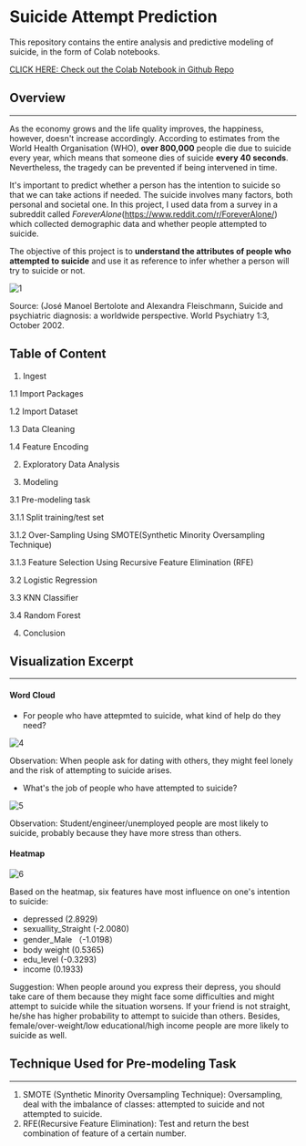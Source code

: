 # Suicide Attempt Prediction
This repository contains the entire analysis and predictive modeling of suicide, in the form of Colab notebooks.

[CLICK HERE: Check out the Colab Notebook in Github Repo](https://github.com/lanzizuan/suicide-attempt-prediction/blob/master/Suicide_Attempt_Prediction.ipynb)

 


      
## Overview
---
As the economy grows and the life quality improves, the happiness, however, doesn't increase accordingly.  According to estimates from the World Health Organisation (WHO), **over 800,000** people die due to suicide every year, which means that someone dies of suicide **every 40 seconds**. Nevertheless, the tragedy can be prevented if being intervened in time.

It's important to predict whether a person has the intention to suicide so that we can take actions if needed. The suicide involves many factors, both personal and societal one.
In this project, I used data from a survey in a subreddit called *ForeverAlone*(https://www.reddit.com/r/ForeverAlone/) which collected demographic data and whether people attempted to suicide.

The objective of this project is to **understand the attributes of people who attempted to suicide** and use it as reference to infer whether a person will try to suicide or not.

![1](https://ourworldindata.org/wp-content/uploads/2016/06/GenderAge-768x481.png)

Source: (José Manoel Bertolote and Alexandra Fleischmann, Suicide and psychiatric diagnosis: a worldwide perspective. World Psychiatry 1:3, October 2002.



## Table of Content

1. Ingest

 1.1 Import Packages

 1.2 Import Dataset
 
 1.3 Data Cleaning
 
 1.4 Feature Encoding

2. Exploratory Data Analysis

3. Modeling

 3.1 Pre-modeling task
 
   3.1.1 Split training/test set
   
   3.1.2 Over-Sampling Using SMOTE(Synthetic Minority Oversampling Technique)
   
   3.1.3 Feature Selection Using Recursive Feature Elimination (RFE)
 
 3.2 Logistic Regression
 
 3.3 KNN Classifier
 
 3.4 Random Forest

4. Conclusion
 

 
 

## Visualization Excerpt 
---

#### Word Cloud

* For people who have attepmted to suicide, what kind of help do they need?

![4](https://raw.githubusercontent.com/lanzizuan/suicide-attempt-prediction/master/image/6.png)

Observation: When people ask for dating with others, they might feel lonely and the risk of attempting to suicide arises.


* What's the job of people who have attempted to suicide?

![5](https://raw.githubusercontent.com/lanzizuan/suicide-attempt-prediction/master/image/7.png)

Observation: Student/engineer/unemployed people are most likely to suicide, probably because they have more stress than others.



#### Heatmap


![6](https://raw.githubusercontent.com/lanzizuan/suicide-attempt-prediction/master/image/7.png)

 Based on the heatmap, six features have most influence on one's intention to suicide:
 * depressed (2.8929) 
 * sexuallity_Straight (-2.0080) 
 * gender_Male （-1.0198）
 * body weight (0.5365) 
 * edu_level (-0.3293) 
 * income (0.1933)
 
 Suggestion: When people around you express their depress, you should take care of them because they might face some difficulties and might attempt to suicide while the situation worsens. If your friend is not straight, he/she has higher probability to attempt to suicide than others. Besides, female/over-weight/low educational/high income people are more likely to suicide as well.
 
## Technique Used for Pre-modeling Task
---
 
1. SMOTE (Synthetic Minority Oversampling Technique): Oversampling, deal with the imbalance of classes: attempted to suicide and not attempted to suicide.
2. RFE(Recursive Feature Elimination): Test and return the best combination of feature of a certain number.


